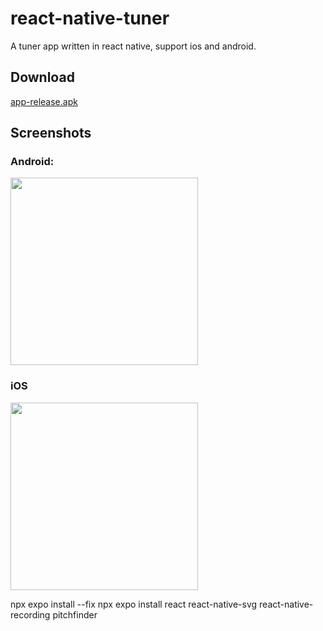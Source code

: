 # react-native-tuner
A tuner app written in react native, support ios and android.

## Download
[app-release.apk](https://github.com/qiuxiang/react-native-tuner/releases/download/v1.2.0/app-release.apk)

## Screenshots

### Android:
<img src="https://user-images.githubusercontent.com/1709072/45736954-12c97200-bc1f-11e8-87b9-e8ae3f13468e.jpg" width=300>

### iOS
<img src="https://user-images.githubusercontent.com/1709072/45736960-178e2600-bc1f-11e8-9eca-7cdd5dc5ac07.jpg" width=300>

npx expo install --fix
npx expo install react react-native-svg react-native-recording pitchfinder